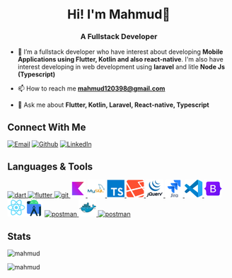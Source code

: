 <h1 align="center">Hi! I'm Mahmud👋</h1>
<h3 align="center">A Fullstack Developer</h3>

- 🌱 I’m a fullstack developer who have interest about developing **Mobile Applications using Flutter, Kotlin and also react-native**. I'm also have interest developing in web development using **laravel** and litle **Node Js (Typescript)**

- 📫 How to reach me **mahmud120398@gmail.com**

- 💬 Ask me about **Flutter, Kotlin, Laravel, React-native, Typescript**

## Connect With Me

[![Email](https://img.shields.io/badge/Email-E34F26?style=for-the-badge&logo=gmail&logoColor=white)](mailto:mahmud120398@gmail.com) [![Github](https://img.shields.io/badge/Github-100000?style=for-the-badge&logo=github&logoColor=white)](https://github.com/mahmudph) [![LinkedIn](https://img.shields.io/badge/LinkedIn-0074c2?style=for-the-badge&logo=linkedin&logoColor=white)](https://www.linkedin.com/in/mahmud-35a25216a)

## Languages & Tools

<p align="left">
<a href="https://dart.dev" target="_blank"> <img src="https://www.vectorlogo.zone/logos/dartlang/dartlang-icon.svg" alt="dart" width="40" height="40"/> </a>
<a href="https://flutter.dev" target="_blank"> <img src="https://www.vectorlogo.zone/logos/flutterio/flutterio-icon.svg" alt="flutter" width="40" height="40"/> </a>
<a href="https://git-scm.com/" target="_blank"> <img src="https://www.vectorlogo.zone/logos/git-scm/git-scm-icon.svg" alt="git" width="40" height="40"/> </a>
<a href="https://kotlinlang.org/" target="_blank"> <img src="https://raw.githubusercontent.com/devicons/devicon/master/icons/kotlin/kotlin-original.svg" alt="kotlin" width="35" height="40"/> </a>
<a href="https://www.mysql.com/" target="_blank"> <img src="https://raw.githubusercontent.com/devicons/devicon/master/icons/mysql/mysql-original-wordmark.svg" alt="mysql" width="40" height="40"/> </a>
<a href="https://www.typescriptlang.org/">
<img src="https://raw.githubusercontent.com/devicons/devicon/master/icons/typescript/typescript-plain.svg" width="40" height="40" alt="typescript"
</a>
<a href="https://laravel.com/" target="_blank"> <img src="https://raw.githubusercontent.com/devicons/devicon/master/icons/laravel/laravel-plain.svg" alt="laravel" width="40" height="40"/> </a>
<a href="https://jquery.com/" target="_blank"> <img src="https://raw.githubusercontent.com/devicons/devicon/master/icons/jquery/jquery-original-wordmark.svg" alt="jquery" width="40" height="40"/> </a>
<a href="https://www.atlassian.com/software/jira" target="_blank"> <img src="https://raw.githubusercontent.com/devicons/devicon/master/icons/jira/jira-original-wordmark.svg" alt="jira" width="40" height="40"/> </a>
<a href="https://code.visualstudio.com/" target="_blank"> <img src="https://raw.githubusercontent.com/devicons/devicon/master/icons/vscode/vscode-original.svg" alt="vscode" width="40" height="40"/> </a>
<a href="https://getbootstrap.com/" target="_blank"> <img src="https://raw.githubusercontent.com/devicons/devicon/master/icons/bootstrap/bootstrap-original.svg" alt="bootstrap" width="40" height="40"/> </a>
<a href="https://developer.android.com/studio" target="_blank">
<a href="https://reactnative.dev">
<img src="https://raw.githubusercontent.com/devicons/devicon/master/icons/react/react-original.svg" width="40" height="40"/></a><img src="https://raw.githubusercontent.com/devicons/devicon/master/icons/androidstudio/androidstudio-original.svg" alt="androistudio" width="40" height="40"/> </a>
<a href=" https://mockoon.com/" target="_blank"> <img src="https://avatars.githubusercontent.com/u/10251060?s=200&v=4" alt="postman" width="40" height="40"/> </a>
<a href="https://www.docker.com/" target="_blank"> <img src="https://raw.githubusercontent.com/devicons/devicon/master/icons/docker/docker-original.svg" alt="postman" width="40" height=40/> </a>
<a href="https://www.postman.com/" target="_blank"> <img src="https://mockoon.com/images/logo.svg" alt="postman" width="100" height="40" /> </a>

</p>

## Stats

![mahmud](https://github-readme-stats.vercel.app/api?username=mahmudph&show_icons=true&locale=en)

![mahmud](https://github-readme-streak-stats.herokuapp.com/?user=mahmudph&)
